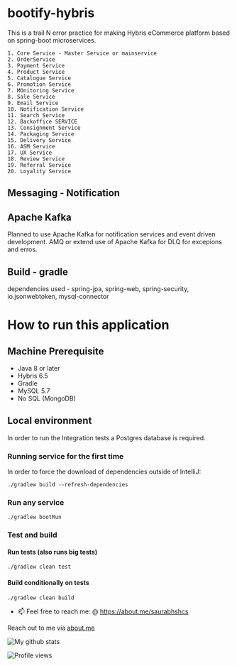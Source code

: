 # bootify-hybris
This is a trail N error practice for making Hybris eCommerce platform based on spring-boot microservices.

~~~
1. Core Service - Master Service or mainservice
2. OrderService
3. Payment Service
4. Product Service
5. Catalogue Service
6. Promotion Service
7. MOnitoring Service
8. Sale Service
9. Email Service
10. Notification Service
11. Search Service
12. Backoffice SERVICE
13. Consignment Service
14. Packaging Service
15. Delivery Service
16. ASM Service
17. UX Service
18. Review Service
19. Referral Service
20. Loyality Service
~~~
## Messaging - Notification

## Apache Kafka
 Planned to use Apache Kafka for notification services and event driven development.
 AMQ or extend use of Apache Kafka for DLQ for excepions and erros.
 

## Build - gradle
dependencies used - spring-jpa, spring-web, spring-security, io.jsonwebtoken, mysql-connector

# How to run this application

## Machine Prerequisite
- Java 8 or later
- Hybris 6.5
- Gradle
- MySQL 5.7
- No SQL (MongoDB)

## Local environment

In order to run the Integration tests a Postgres database is required.

### Running service for the first time
In order to force the download of dependencies outside of IntelliJ:

`./gradlew build --refresh-dependencies`

### Run any service

`./gradlew bootRun`

### Test and build

#### Run tests (also runs big tests)
`./gradlew clean test`

#### Build conditionally on tests
`./gradlew clean build`  

- 📫 Feel free to reach me: @ https://about.me/saurabhshcs

Reach out to me via [about.me](https://about.me/saurabhshcs)

![My github stats](https://github-readme-stats.vercel.app/api?username=saurabhshcs&show_icons=true)


![Profile views](https://komarev.com/ghpvc/?username=saurabhshcs)
